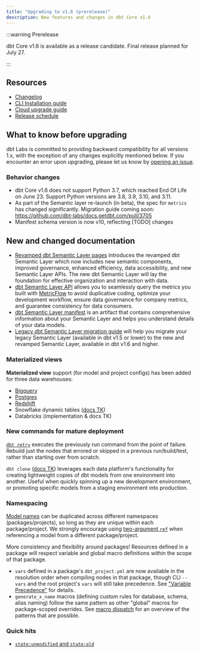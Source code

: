 ```yaml
---
title: "Upgrading to v1.6 (prerelease)"
description: New features and changes in dbt Core v1.6
---
```


:::warning Prerelease

dbt Core v1.6 is available as a release candidate. Final release planned for July 27.

:::

## Resources

- [Changelog](https://github.com/dbt-labs/dbt-core/blob/1.6.latest/CHANGELOG.md)
- [CLI Installation guide](/docs/core/installation)
- [Cloud upgrade guide](/docs/dbt-versions/upgrade-core-in-cloud)
- [Release schedule](https://github.com/dbt-labs/dbt-core/issues/7481)

## What to know before upgrading

dbt Labs is committed to providing backward compatibility for all versions 1.x, with the exception of any changes explicitly mentioned below. If you encounter an error upon upgrading, please let us know by [opening an issue](https://github.com/dbt-labs/dbt-core/issues/new).

### Behavior changes

- dbt Core v1.6 does not support Python 3.7, which reached End Of Life on June 23. Support Python versions are 3.8, 3.9, 3.10, and 3.11.
- As part of the Semantic layer re-launch (in beta), the spec for `metrics` has changed significantly. Migration guide coming soon: https://github.com/dbt-labs/docs.getdbt.com/pull/3705
- Manifest schema version is now v10, reflecting [TODO] changes

## New and changed documentation

- [Revamped dbt Semantic Layer pages](/docs/use-dbt-semantic-layer/dbt-sl) introduces the revamped dbt Semantic Layer which now includes new semantic components, improved governance, enhanced efficiency, data accessibility, and new Semantic Layer APIs. The new dbt Semantic Layer will lay the foundation for effective organization and interaction with data.
- [dbt Semantic Layer API](/docs/use-dbt-semantic-layer/sl-api-overview) allows you to seamlessly query the metrics you built with [MetricFlow](/docs/build/about-metricflow) to avoid duplicative coding, optimize your development workflow, ensure data governance for company metrics, and guarantee consistency for data consumers.
- [dbt Semantic Layer manifest](/docs/use-dbt-semantic-layer/sl-manifest) is an artifact that contains comprehensive information about your Semantic Layer and helps you understand details of your data models.
- [Legacy dbt Semantic Layer migration guide](guides/migration/sl-migration) will help you migrate your legacy Semantic Layer (available in dbt v1.5 or lower) to the new and revamped Semantic Layer, available in dbt v1.6 and higher. 

### Materialized views

**Materialized view** support (for model and project configs) has been added for three data warehouses:
- [Bigquery](/reference/resource-configs/bigquery-configs#materialized-view)
- [Postgres](/reference/resource-configs/postgres-configs#materialized-view)
- [Redshift](/reference/resource-configs/redshift-configs#materialized-view)
- Snowflake dynamic tables ([docs TK](https://github.com/dbt-labs/docs.getdbt.com/issues/3494))
- Databricks (implementation & docs TK)

### New commands for mature deployment

[`dbt retry`](/reference/commands/retry) executes the previously run command from the point of failure. Rebuild just the nodes that errored or skipped in a previous run/build/test, rather than starting over from scratch.

`dbt clone` ([docs TK](https://github.com/dbt-labs/docs.getdbt.com/issues/3607)) leverages each data platform's functionality for creating lightweight copies of dbt models from one environment into another. Useful when quickly spinning up a new development environment, or promoting specific models from a staging environment into production.

### Namespacing

[Model names](/faqs/Models/unique-model-names) can be duplicated across different namespaces (packages/projects), so long as they are unique within each package/project. We strongly encourage using [two-argument `ref`](/reference/dbt-jinja-functions/ref#two-argument-variant) when referencing a model from a different package/project.

More consistency and flexibility around packages! Resources defined in a package will respect variable and global macro definitions within the scope of that package.
- `vars` defined in a package's `dbt_project.yml` are now available in the resolution order when compiling nodes in that package, though CLI `--vars` and the root project's `vars` will still take precedence. See ["Variable Precedence"](/docs/build/project-variables#variable-precedence) for details.
- `generate_x_name` macros (defining custom rules for database, schema, alias naming) follow the same pattern as other "global" macros for package-scoped overrides. See [macro dispatch](/reference/dbt-jinja-functions/dispatch) for an overview of the patterns that are possible.

### Quick hits

- [`state:unmodified` and `state:old`](/reference/node-selection/methods#the-state-method)
